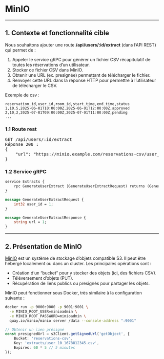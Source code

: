 # MinIO

---

## 1. Contexte et fonctionnalité cible

Nous souhaitons ajouter une route **/api/users/:id/extract** (dans l’API REST) qui permet de :
1. Appeler le service gRPC pour générer un fichier CSV récapitulatif de toutes les réservations d’un utilisateur.
2. Stocker ce fichier CSV dans MinIO.
3. Obtenir une URL (ex. presignée) permettant de télécharger le fichier.
4. Renvoyer cette URL dans la réponse HTTP pour permettre à l’utilisateur de télécharger le CSV.

Exemple de csv : 
```
reservation_id,user_id,room_id,start_time,end_time,status
1,10,5,2025-06-01T10:00:00Z,2025-06-01T12:00:00Z,approved
2,10,2,2025-07-01T09:00:00Z,2025-07-01T11:00:00Z,pending
...

```

### 1.1 Route rest 
<pre>
GET /api/users/:id/extract
Réponse 200 :
{
    "url": "https://minio.example.com/reservations-csv/user_10_1678812345.csv"
}
</pre>

### 1.2 Service gRPC
```proto
service Extracts {
    rpc GenerateUserExtract (GenerateUserExtractRequest) returns (GenerateUserExtractResponse) {}
}

message GenerateUserExtractRequest {
    int32 user_id = 1;
}

message GenerateUserExtractResponse {
    string url = 1;
}
```
---

## 2. Présentation de MinIO

[MinIO](https://min.io/) est un système de stockage d’objets compatible S3. Il peut être hébergé localement ou dans un cluster. Les principales opérations sont :
- Création d’un “bucket” pour y stocker des objets (ici, des fichiers CSV).
- Téléversement d’objets (PUT).
- Récupération de liens publics ou presignés pour partager les objets.

MinIO peut fonctionner sous Docker, très similaire à la configuration suivante :

```bash
docker run -p 9000:9000 -p 9001:9001 \
  -e MINIO_ROOT_USER=minioadmin \
  -e MINIO_ROOT_PASSWORD=minioadmin \
  quay.io/minio/minio server /data --console-address ":9001"
```

```typescript
// Obtenir un lien présigné
const presignedUrl = s3Client.getSignedUrl('getObject', {
    Bucket: 'reservations-csv',
    Key: 'extracts/user_10_1678812345.csv',
    Expires: 60 * 5 // 5 minutes
});

```